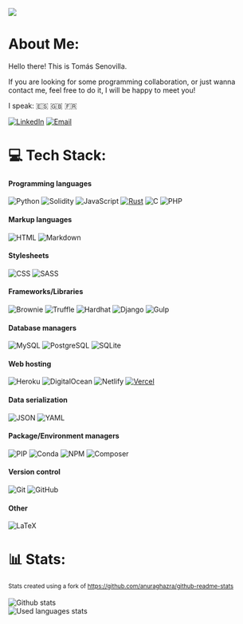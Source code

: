 [![](https://visitcount.itsvg.in/api?id=tsenovilla&icon=0&color=4)](https://visitcount.itsvg.in) 
# About Me:   
Hello there! This is Tomás Senovilla. 

If you are looking for some programming collaboration, or just wanna contact me, feel free to do it, I will be happy to meet you! 

I speak: 🇪🇸 🇬🇧 🇫🇷

[![LinkedIn](https://img.shields.io/badge/-LinkedIn-0077B5?style=for-the-badge&logo=linkedin&logoColor=white)](https://www.linkedin.com/in/tomás-senovilla-polo-3989a9187)
[![Email](https://img.shields.io/badge/-Email-D14836?style=for-the-badge&logo=mail.ru&logoColor=white)](mailto:tspscgs@gmail.com)

# 💻 Tech Stack:
#### Programming languages
![Python](https://img.shields.io/badge/python-3670A0?style=for-the-badge&logo=python&logoColor=ffdd54) 
![Solidity](https://img.shields.io/badge/Solidity-%23363636.svg?style=for-the-badge&logo=solidity&logoColor=white) 
![JavaScript](https://img.shields.io/badge/javascript-%23323330.svg?style=for-the-badge&logo=javascript&logoColor=%23F7DF1E) 
[![Rust](https://img.shields.io/badge/Rust-%23DEA584.svg?style=for-the-badge&logo=rust&logoColor=000000)](https://www.rust-lang.org/)
![C](https://img.shields.io/badge/c-%2300599C.svg?style=for-the-badge&logo=c&logoColor=white) 
![PHP](https://img.shields.io/badge/php-%23777BB4.svg?style=for-the-badge&logo=php&logoColor=white)
#### Markup languages
![HTML](https://img.shields.io/badge/html-%23E34F26.svg?style=for-the-badge&logo=html5&logoColor=white)
![Markdown](https://img.shields.io/badge/markdown-%23000000.svg?style=for-the-badge&logo=markdown&logoColor=white)
#### Stylesheets
![CSS](https://img.shields.io/badge/css-%231572B6.svg?style=for-the-badge&logo=css3&logoColor=white)
![SASS](https://img.shields.io/badge/SASS-hotpink.svg?style=for-the-badge&logo=SASS&logoColor=white)
#### Frameworks/Libraries
![Brownie](https://img.shields.io/badge/-Brownie-795548?style=for-the-badge&logo=python&logoColor=white)
![Truffle](https://img.shields.io/badge/-Truffle-5E5E5E?style=for-the-badge&logo=ethereum&logoColor=white)
![Hardhat](https://img.shields.io/badge/-Hardhat-F68535?style=for-the-badge&logo=ethereum&logoColor=white)
![Django](https://img.shields.io/badge/django-%23092E20.svg?style=for-the-badge&logo=django&logoColor=white)
![Gulp](https://img.shields.io/badge/GULP-%23CF4647.svg?style=for-the-badge&logo=gulp&logoColor=white)
#### Database managers
![MySQL](https://img.shields.io/badge/mysql-%2300f.svg?style=for-the-badge&logo=mysql&logoColor=white) 
![PostgreSQL](https://img.shields.io/badge/postgresql-%23336791.svg?style=for-the-badge&logo=postgresql&logoColor=white)
![SQLite](https://img.shields.io/badge/sqlite-%2307405e.svg?style=for-the-badge&logo=sqlite&logoColor=white)
#### Web hosting
![Heroku](https://img.shields.io/badge/heroku-%23430098.svg?style=for-the-badge&logo=heroku&logoColor=white) 
![DigitalOcean](https://img.shields.io/badge/DigitalOcean-%230167ff.svg?style=for-the-badge&logo=digitalOcean&logoColor=white)
![Netlify](https://img.shields.io/badge/netlify-%23000000.svg?style=for-the-badge&logo=netlify&logoColor=#00C7B7) 
[![Vercel](https://img.shields.io/badge/-Vercel-000000?style=for-the-badge&logo=vercel&logoColor=white)](https://vercel.com/)
#### Data serialization
![JSON](https://img.shields.io/badge/-JSON-000000?style=for-the-badge&logo=json&logoColor=white)
![YAML](https://img.shields.io/badge/-YAML-000000?style=for-the-badge&logo=yaml&logoColor=white)
#### Package/Environment managers
![PIP](https://img.shields.io/badge/-PIP-3776AB?style=for-the-badge&logo=pypi&logoColor=white)
![Conda](https://img.shields.io/badge/-Conda-44A833?style=for-the-badge&logo=anaconda&logoColor=white)
![NPM](https://img.shields.io/badge/NPM-%23000000.svg?style=for-the-badge&logo=npm&logoColor=white)
![Composer](https://img.shields.io/badge/-Composer-885630?style=for-the-badge&logo=composer&logoColor=white)

#### Version control
![Git](https://camo.githubusercontent.com/61ccaa7fd5962acc1e505bf3492e34d5811c8316d86f07e0491fc69d8958b74b/68747470733a2f2f696d672e736869656c64732e696f2f62616467652f2d4769742d3030303f7374796c653d666f722d7468652d6261646765266c6f676f3d676974)
![GitHub](https://camo.githubusercontent.com/851717fe1659e3f6c285f37a7793de4197340d3a5cf8fdcde12577cdcf2afcf9/68747470733a2f2f696d672e736869656c64732e696f2f62616467652f2d4769744875622d3030303f7374796c653d666f722d7468652d6261646765266c6f676f3d676974687562)
#### Other
![LaTeX](https://img.shields.io/badge/latex-%23008080.svg?style=for-the-badge&logo=latex&logoColor=white)

# 📊 Stats:
<sub>Stats created using a fork of https://github.com/anuraghazra/github-readme-stats</sub><br/><br/>
![Github stats](https://github-stats-tsenovilla.vercel.app/api?username=tsenovilla&theme=calm&custom_title=My%20Github%20Stats%20😸&show_icons=true&include_all_commits=true)<br/>
![Used languages stats](https://github-stats-tsenovilla.vercel.app/api/top-langs/?username=tsenovilla&layout=donut&theme=calm&exclude_repo=github-stats,dev-otion-prod,BienesRaices&langs_count=20&custom_title=Most%20used%20%languages%20⌨️)<br/>
<!-- This is not working well with the Wakatime's free plan...![Wakatime stats](https://github-stats-tsenovilla.vercel.app/api/wakatime?username=tsenovilla&theme=calm&custom_title=Weekly%20coding%20time%20⏰%20%20(via%20wakatime.com)&layout=compact)-->

